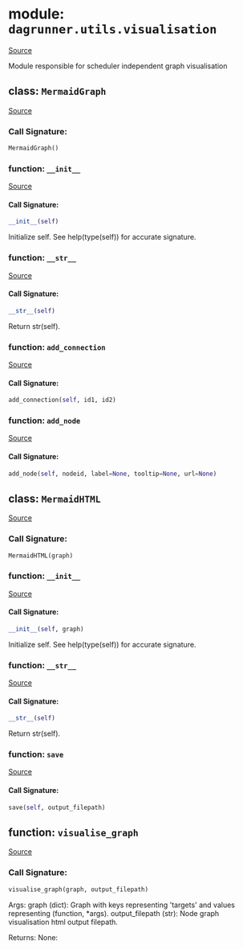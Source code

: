 # module: `dagrunner.utils.visualisation`

[Source](../dagrunner/utils/visualisation.py#L0)

Module responsible for scheduler independent graph visualisation

## class: `MermaidGraph`

[Source](../dagrunner/utils/visualisation.py#L55)

### Call Signature:

```python
MermaidGraph()
```

### function: `__init__`

[Source](../dagrunner/utils/visualisation.py#L59)

#### Call Signature:

```python
__init__(self)
```

Initialize self.  See help(type(self)) for accurate signature.

### function: `__str__`

[Source](../dagrunner/utils/visualisation.py#L76)

#### Call Signature:

```python
__str__(self)
```

Return str(self).

### function: `add_connection`

[Source](../dagrunner/utils/visualisation.py#L73)

#### Call Signature:

```python
add_connection(self, id1, id2)
```

### function: `add_node`

[Source](../dagrunner/utils/visualisation.py#L62)

#### Call Signature:

```python
add_node(self, nodeid, label=None, tooltip=None, url=None)
```

## class: `MermaidHTML`

[Source](../dagrunner/utils/visualisation.py#L80)

### Call Signature:

```python
MermaidHTML(graph)
```

### function: `__init__`

[Source](../dagrunner/utils/visualisation.py#L126)

#### Call Signature:

```python
__init__(self, graph)
```

Initialize self.  See help(type(self)) for accurate signature.

### function: `__str__`

[Source](../dagrunner/utils/visualisation.py#L192)

#### Call Signature:

```python
__str__(self)
```

Return str(self).

### function: `save`

[Source](../dagrunner/utils/visualisation.py#L197)

#### Call Signature:

```python
save(self, output_filepath)
```

## function: `visualise_graph`

[Source](../dagrunner/utils/visualisation.py#L205)

### Call Signature:

```python
visualise_graph(graph, output_filepath)
```

Args:
    graph (dict):
        Graph with keys representing 'targets' and values representing
        (function, *args).
    output_filepath (str):
        Node graph visualisation html output filepath.

Returns:
    None:

